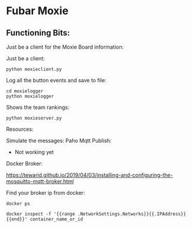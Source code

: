 # Fubar Moxie 

## Functioning Bits:

Just be a client for the Moxie Board information:

Just be a client:

`python moxieclient.py`

Log all the button events and save to file:

```
cd moxielogger
python moxielogger
```

Shows the team rankings:

`python moxieserver.py`


Resources:

Simulate the messages:
Paho Mqtt Publish:
* Not working yet

Docker Broker: 

https://tewarid.github.io/2019/04/03/installing-and-configuring-the-mosquitto-mqtt-broker.html

Find your broker ip from docker:

`docker ps`

`docker inspect -f '{{range .NetworkSettings.Networks}}{{.IPAddress}}{{end}}' container_name_or_id`

